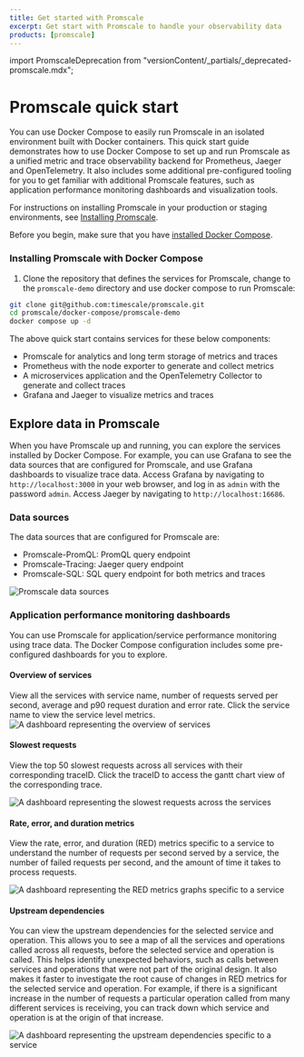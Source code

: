 ```yaml
---
title: Get started with Promscale
excerpt: Get start with Promscale to handle your observability data
products: [promscale]
---
```


import PromscaleDeprecation from "versionContent/_partials/_deprecated-promscale.mdx";

# Promscale quick start

<PromscaleDeprecation />

You can use Docker Compose to easily run Promscale in an isolated environment built
with Docker containers. This quick start guide demonstrates how to use Docker Compose to set
up and run Promscale as a unified metric and trace observability backend for Prometheus,
Jaeger and OpenTelemetry. It also includes some additional pre-configured tooling for you
to get familiar with additional Promscale features, such as application performance
monitoring dashboards and visualization tools.

For instructions on installing Promscale in your
production or staging environments, see [Installing Promscale][install-promscale].

Before you begin, make sure that you have [installed Docker Compose][docker-compose].

### Installing Promscale with Docker Compose

<Procedure>

1.  Clone the repository that defines the services for Promscale, change to
   the `promscale-demo` directory and use docker compose to run Promscale:

   ```bash
   git clone git@github.com:timescale/promscale.git
   cd promscale/docker-compose/promscale-demo
   docker compose up -d
   ```

</Procedure >

The above quick start contains services for these below components:

*   Promscale for analytics and long term storage of metrics and traces
*   Prometheus with the node exporter to generate and collect metrics
*   A microservices application and the OpenTelemetry Collector to generate and collect traces
*   Grafana and Jaeger to visualize metrics and traces

## Explore data in Promscale

When you have Promscale up and running, you can explore the services installed
by Docker Compose. For example, you can use Grafana to see the data sources
that are configured for Promscale, and use Grafana dashboards to visualize trace
data. Access Grafana by navigating to `http://localhost:3000` in your web browser,
and log in as `admin` with the password `admin`. Access Jaeger by navigating to
`http://localhost:16686`.

### Data sources

The data sources that are configured for Promscale are:

*   Promscale-PromQL: PromQL query endpoint
*   Promscale-Tracing: Jaeger query endpoint
*   Promscale-SQL: SQL query endpoint for both metrics and traces

<img class="main-content__illustration" src="https://s3.amazonaws.com/assets.timescale.com/docs/images/promscale-grafana-datasource-qsg.png" alt="Promscale data sources"/>

### Application performance monitoring dashboards

You can use Promscale for application/service performance monitoring using trace data.
The Docker Compose configuration includes some pre-configured dashboards
for you to explore.

#### Overview of services

View all the services with service name, number of requests served per second,
average and p90 request duration and error rate. Click the service name
to view the service level metrics.
<img class="main-content__illustration" src="https://s3.amazonaws.com/assets.timescale.com/docs/images/apm-services-overview-dashboard.png" alt="A dashboard representing the overview of services"/>

#### Slowest requests

View the top 50 slowest requests across all services with their corresponding traceID.
Click the traceID to access the gantt chart view of the corresponding trace.

<img class="main-content__illustration" src="https://s3.amazonaws.com/assets.timescale.com/docs/images/apm-slowest-traces-dashboard.png" alt="A dashboard representing the slowest requests across the services"/>

#### Rate, error, and duration metrics

View the rate, error, and duration (RED) metrics specific to a service to understand
the number of requests per second served by a service, the number of failed
requests per second, and the amount of time it takes to process requests.

<img class="main-content__illustration" src="https://s3.amazonaws.com/assets.timescale.com/docs/images/apm-red-metrics-dashboard.png" alt="A dashboard representing the RED metrics graphs specific to a service"/>

#### Upstream dependencies

You can view the upstream dependencies for the selected service and operation.
This allows you to see a map of all the services and operations called across all
requests, before the selected service and operation is called. This helps identify
unexpected behaviors, such as calls between services and operations that were
not part of the original design. It also makes it faster to investigate the root cause
of changes in RED metrics for the selected service and operation. For example,
if there is a significant increase in the number of requests a particular operation
called from many different services is receiving, you can track down which
service and operation is at the origin of that increase.

<img class="main-content__illustration" src="https://s3.amazonaws.com/assets.timescale.com/docs/images/apm-upstream-dependency-dashboard.png" alt="A dashboard representing the upstream dependencies specific to a service"/>

[docker-compose]: https://docs.docker.com/compose/install/
[install-promscale]: /promscale/:currentVersion:/installation
